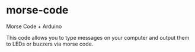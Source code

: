 # morse-code
Morse Code + Arduino

This code allows you to type messages on your computer and output them to LEDs or buzzers via morse code. 
